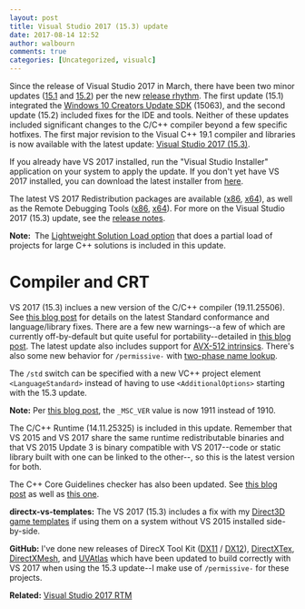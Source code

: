```yaml
---
layout: post
title: Visual Studio 2017 (15.3) update
date: 2017-08-14 12:52
author: walbourn
comments: true
categories: [Uncategorized, visualc]
---
```

Since the release of Visual Studio 2017 in March, there have been two minor updates (<a href="https://blogs.msdn.microsoft.com/visualstudio/2017/04/05/visual-studio-2017-update/">15.1</a> and <a href="https://blogs.msdn.microsoft.com/visualstudio/2017/05/10/update-to-visual-studio-2017-and-next-preview/">15.2</a>) per the new <a href="https://www.visualstudio.com/en-us/productinfo/vs2017-release-rhythm">release rhythm</a>. The first update (15.1) integrated the <a href="https://blogs.msdn.microsoft.com/chuckw/2017/04/06/windows-10-creators-update-sdk/">Windows 10 Creators Update SDK</a> (15063), and the second update (15.2) included fixes for the IDE and tools. Neither of these updates included significant changes to the C/C++ compiler beyond a few specific hotfixes. The first major revision to the Visual C++ 19.1 compiler and libraries is now available with the latest update: <a href="https://blogs.msdn.microsoft.com/visualstudio/2017/08/14/visual-studio-2017-version-15-3-released/">Visual Studio 2017 (15.3)</a>.

If you already have VS 2017 installed, run the "Visual Studio Installer" application on your system to apply the update. If you don't yet have VS 2017 installed, you can download the latest installer from <a href="https://www.visualstudio.com/downloads/">here</a>.

The latest VS 2017 Redistribution packages are available (<a href="https://go.microsoft.com/fwlink/?LinkId=746571">x86</a>, <a href="https://go.microsoft.com/fwlink/?LinkId=746572">x64</a>), as well as the Remote Debugging Tools (<a href="https://go.microsoft.com/fwlink/?LinkId=746569">x86</a>, <a href="https://go.microsoft.com/fwlink/?LinkId=746570">x64</a>). For more on the Visual Studio 2017 (15.3) update, see the <a href="https://www.visualstudio.com/en-us/news/releasenotes/vs2017-relnotes">release notes</a>.

<strong>Note: </strong> The <a href="https://blogs.msdn.microsoft.com/vcblog/2016/10/05/faster-c-solution-load-with-vs-15/">Lightweight Solution Load option</a> that does a partial load of projects for large C++ solutions is included in this update.
<h1>Compiler and CRT</h1>
VS 2017 (15.3) inclues a new version of the C/C++ compiler (19.11.25506). See <a href="https://blogs.msdn.microsoft.com/vcblog/2017/08/11/c17-features-and-stl-fixes-in-vs-2017-15-3/">this blog post</a> for details on the latest Standard conformance and language/library fixes. There are a few new warnings--a few of which are currently off-by-default but quite useful for portability--detailed in <a href="https://blogs.msdn.microsoft.com/vcblog/2017/07/21/diagnostic-improvements-in-vs2017-15-3-0/">this blog post</a>. The latest update also includes support for <a href="https://blogs.msdn.microsoft.com/vcblog/2017/07/11/microsoft-visual-studio-2017-supports-intel-avx-512/">AVX-512 intrinsics</a>. There's also some new behavior for <code>/permissive-</code> with <a href="https://blogs.msdn.microsoft.com/vcblog/2017/09/11/two-phase-name-lookup-support-comes-to-msvc/">two-phase name lookup</a>.

The <code>/std</code> switch can be specified with a new VC++ project element <code>&lt;LanguageStandard&gt;</code> instead of having to use <code>&lt;AdditionalOptions&gt;</code> starting with the 15.3 update.

<strong>Note:</strong> Per <a href="https://blogs.msdn.microsoft.com/vcblog/2016/10/05/visual-c-compiler-version/">this blog post</a>, the <code>_MSC_VER</code> value is now 1911 instead of 1910.

The C/C++ Runtime (14.11.25325) is included in this update. Remember that VS 2015 and VS 2017 share the same runtime redistributable binaries and that VS 2015 Update 3 is binary compatible with VS 2017--code or static library built with one can be linked to the other--, so this is the latest version for both.

The C++ Core Guidelines checker has also been updated. See <a href="https://blogs.msdn.microsoft.com/vcblog/2017/08/11/c-core-guidelines-checker-in-visual-studio-2017/">this blog post</a> as well as <a href="https://blogs.msdn.microsoft.com/vcblog/2017/08/14/managing-warnings-in-the-c-core-guidelines-checker/">this one</a>.

<strong>directx-vs-templates:</strong> The VS 2017 (15.3) includes a fix with my <a href="https://github.com/walbourn/directx-vs-templates/wiki">Direct3D game templates</a> if using them on a system without VS 2015 installed side-by-side.

<strong>GitHub:</strong> I've done new releases of DirecX Tool Kit (<a href="https://github.com/Microsoft/DirectXTK">DX11</a> / <a href="https://github.com/Microsoft/DirectXTK12">DX12</a>), <a href="https://github.com/Microsoft/DirectXTex">DirectXTex</a>, <a href="https://github.com/Microsoft/DirectXMesh">DirectXMesh</a>, and <a href="https://github.com/Microsoft/UVAtlas">UVAtlas</a> which have been updated to build correctly with VS 2017 when using the 15.3 update--I make use of <code>/permissive-</code> for these projects.

<strong>Related:</strong> <a href="https://blogs.msdn.microsoft.com/chuckw/2017/03/07/visual-studio-2017/">Visual Studio 2017 RTM</a>
